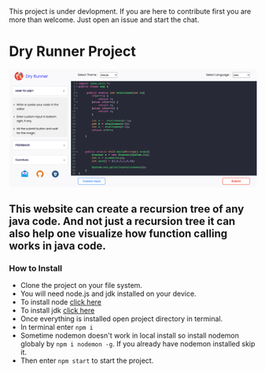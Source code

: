 This project is under devlopment. If you are here to contribute first you are more than welcome. Just open an issue and start the chat.

# Dry Runner Project

![Dry runner Home page ](https://github.com/lovekesh9896/dry-runner/blob/main/assets/images/dry-runner-main-ss.png?raw=true)

## This website can create a recursion tree of any java code. And not just a recursion tree it can also help one visualize how function calling works in java code.

### How to Install

-   Clone the project on your file system.
-   You will need node.js and jdk installed on your device.
-   To install node [click here](https://nodejs.org/en/)
-   To install jdk [click here](https://www.oracle.com/in/java/technologies/javase-downloads.html)
-   Once everything is installed open project directory in terminal.
-   In terminal enter `npm i`
-   Sometime nodemon doesn't work in local install so install nodemon globaly by `npm i nodemon -g`. If you already have nodemon installed skip it.
-   Then enter `npm start` to start the project.
